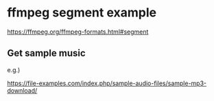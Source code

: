 # ffmpeg segment example #

<https://ffmpeg.org/ffmpeg-formats.html#segment>

## Get sample music ##

e.g.)

<https://file-examples.com/index.php/sample-audio-files/sample-mp3-download/>

